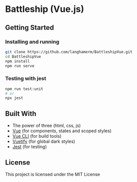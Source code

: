 # Battleship (Vue.js)

## Getting Started

### Installing and running
```bash
git clone https://github.com/langhamerm/BattleshipVue.git
cd BattleshipVue
npm install
npm run serve
```
### Testing with jest
```bash
npm run test:unit
# or
npx jest
```
## Built With
* The power of three (html, css, js)
* [Vue](https://vuejs.org/) (for components, states and scoped styles)
* [Vue CLI](https://cli.vuejs.org/) (for build tools)
* [Vuetify](https://vuetifyjs.com/en/) (for global dark styles)
* [Jest](https://jestjs.io/) (for testing)
## License
This project is licensed under the MIT License
